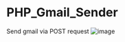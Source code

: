 # PHP_Gmail_Sender
 Send gmail via POST request
![image](https://user-images.githubusercontent.com/34421911/199471928-a8fae648-8800-485b-8ffc-42a148f0f15d.png)

